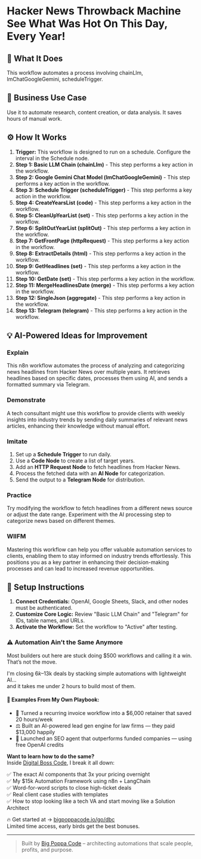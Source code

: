 # Hacker News Throwback Machine   See What Was Hot On This Day, Every Year!

## 🚀 What It Does
This workflow automates a process involving chainLlm, lmChatGoogleGemini, scheduleTrigger.

## 💼 Business Use Case
Use it to automate research, content creation, or data analysis. It saves hours of manual work.

## ⚙️ How It Works
1.  **Trigger:** This workflow is designed to run on a schedule. Configure the interval in the Schedule node.
2. **Step 1: Basic LLM Chain (chainLlm)** - This step performs a key action in the workflow.
3. **Step 2: Google Gemini Chat Model (lmChatGoogleGemini)** - This step performs a key action in the workflow.
4. **Step 3: Schedule Trigger (scheduleTrigger)** - This step performs a key action in the workflow.
5. **Step 4: CreateYearsList (code)** - This step performs a key action in the workflow.
6. **Step 5: CleanUpYearList (set)** - This step performs a key action in the workflow.
7. **Step 6: SplitOutYearList (splitOut)** - This step performs a key action in the workflow.
8. **Step 7: GetFrontPage (httpRequest)** - This step performs a key action in the workflow.
9. **Step 8: ExtractDetails (html)** - This step performs a key action in the workflow.
10. **Step 9: GetHeadlines (set)** - This step performs a key action in the workflow.
11. **Step 10: GetDate (set)** - This step performs a key action in the workflow.
12. **Step 11: MergeHeadlinesDate (merge)** - This step performs a key action in the workflow.
13. **Step 12: SingleJson (aggregate)** - This step performs a key action in the workflow.
14. **Step 13: Telegram (telegram)** - This step performs a key action in the workflow.

## 💡 AI-Powered Ideas for Improvement
### Explain
This n8n workflow automates the process of analyzing and categorizing news headlines from Hacker News over multiple years. It retrieves headlines based on specific dates, processes them using AI, and sends a formatted summary via Telegram.

### Demonstrate
A tech consultant might use this workflow to provide clients with weekly insights into industry trends by sending daily summaries of relevant news articles, enhancing their knowledge without manual effort.

### Imitate
1. Set up a **Schedule Trigger** to run daily.
2. Use a **Code Node** to create a list of target years.
3. Add an **HTTP Request Node** to fetch headlines from Hacker News.
4. Process the fetched data with an **AI Node** for categorization.
5. Send the output to a **Telegram Node** for distribution.

### Practice
Try modifying the workflow to fetch headlines from a different news source or adjust the date range. Experiment with the AI processing step to categorize news based on different themes.

### WIIFM
Mastering this workflow can help you offer valuable automation services to clients, enabling them to stay informed on industry trends effortlessly. This positions you as a key partner in enhancing their decision-making processes and can lead to increased revenue opportunities.

## 🔧 Setup Instructions
1. **Connect Credentials:** OpenAI, Google Sheets, Slack, and other nodes must be authenticated.
2. **Customize Core Logic:** Review "Basic LLM Chain" and "Telegram" for IDs, table names, and URLs.
3. **Activate the Workflow:** Set the workflow to "Active" after testing.

### ⚠️ Automation Ain’t the Same Anymore

Most builders out here are stuck doing $500 workflows and calling it a win.  
That’s not the move.  

I'm closing $6k–$13k deals by stacking simple automations with lightweight AI...  
and it takes me under 2 hours to build most of them.

#### 🧠 Examples From My Own Playbook:
- 🔁 Turned a recurring invoice workflow into a $6,000 retainer that saved 20 hours/week  
- ⚖️ Built an AI-powered lead gen engine for law firms — they paid $13,000 happily  
- 🚀 Launched an SEO agent that outperforms funded companies — using free OpenAI credits  

**Want to learn how to do the same?**  
Inside [Digital Boss Code](https://bigpoppacode.io/go/dbc), I break it all down:

✅ The exact AI components that 3x your pricing overnight  
✅ My $15k Automation Framework using n8n + LangChain  
✅ Word-for-word scripts to close high-ticket deals  
✅ Real client case studies with templates  
✅ How to stop looking like a tech VA and start moving like a Solution Architect  

🔥 Get started at → [bigpoppacode.io/go/dbc](https://bigpoppacode.io/go/dbc)  
Limited time access, early birds get the best bonuses.

---
> Built by [Big Poppa Code](https://bigpoppacode.io) – architecting automations that scale people, profits, and purpose.
